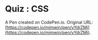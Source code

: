 # Quiz : CSS

A Pen created on CodePen.io. Original URL: [https://codepen.io/mimwin/pen/vYdrZMj](https://codepen.io/mimwin/pen/vYdrZMj).

